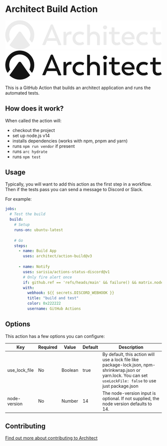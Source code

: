 # Architect Build Action

![Architect logo](https://github.com/architect/assets.arc.codes/raw/main/public/architect-logo-light-500b%402x.png#gh-dark-mode-only)
![Architect logo](https://github.com/architect/assets.arc.codes/raw/main/public/architect-logo-500b%402x.png#gh-light-mode-only)

This is a GitHub Action that builds an architect application and runs the automated tests.

## How does it work?

When called the action will:
- checkout the project
- set up node.js v14
- installs dependencies (works with npm, pnpm and yarn)
- runs `npm run vendor` if present
- runs `arc hydrate`
- runs `npm test`

## Usage

Typically, you will want to add this action as the first step in a workflow. Then if the tests pass you can send a message to Discord or Slack.

For example:

```yaml
jobs:
  # Test the build
  build:
    # Setup
    runs-on: ubuntu-latest

    # Go
    steps:
      - name: Build App
        uses: architect/action-build@v3

      - name: Notify
        uses: sarisia/actions-status-discord@v1
        # Only fire alert once
        if: github.ref == 'refs/heads/main' && failure() && matrix.node-version == '14.x' && matrix.os == 'ubuntu-latest'
        with:
          webhook: ${{ secrets.DISCORD_WEBHOOK }}
          title: "build and test"
          color: 0x222222
          username: GitHub Actions
```

## Options

This action has a few options you can configure:

| Key | Required | Value | Default | Description |
| - | - | - | - | - |
| use_lock_file | No | Boolean | true | By default, this action will use a lock file like package-lock.json, npm-shrinkwrap.json or yarn.lock. You can set `useLockFile: false` to use just package.json |
| node-version | No | Number | 14 | The node-version input is optional. If not supplied, the node version defaults to 14.  |


## Contributing

[Find out more about contributing to Architect](https://arc.codes/docs/en/about/contribute)
